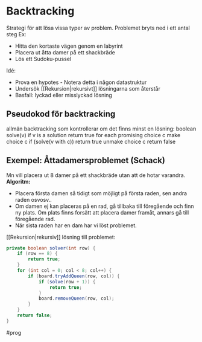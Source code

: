 # Backtracking
Strategi för att lösa vissa typer av problem. Problemet bryts ned i ett antal steg
Ex:
- Hitta den kortaste vägen genom en labyrint
- Placera ut åtta damer på ett shackbräde
- Lös ett Sudoku-pussel

Idé:
- Prova en hypotes
		- Notera detta i någon datastruktur
- Undersök [[Rekursion|rekursivt]] lösningarna som återstår
- Basfall: lyckad eller misslyckad lösning

## Pseudokod för backtracking
allmän backtracking som kontrollerar om det finns minst en lösning:
boolean solve(v)
	if v is a solution
		return true
	for each promising choice c
		make choice c
		if  (solve(v with c))
			return true
		unmake choice c
	return false

## Exempel: Åttadamersproblemet (Schack)
Mn vill placera ut 8 damer på ett shackbräde utan att de hotar varandra.
**Algoritm:**
- Placera första damen så tidigt som möjligt på första raden, sen andra raden osvosv..
- Om damen ej kan placeras på en rad, gå tillbaka till föregående och finn ny plats. Om plats finns forsätt att placera damer framåt, annars gå till föregående rad.
- När sista raden har en dam har vi löst problemet.

[[Rekursion|rekursiv]] lösning till problemet:
```java
private boolean solver(int row) {
	if (row == 8) {
		return true;
	}
	for (int col = 0; col < 8; col++) {
		if (board.tryAddQueen(row, col)) {
			if (solve(row + 1)) {
				return true;
			}
			board.removeQueen(row, col);
		}
	}
	return false;
}
```


#prog 